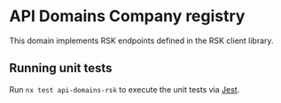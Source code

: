 <!-- gitbook-ignore -->

# API Domains Company registry

This domain implements RSK endpoints defined in the RSK client library.

## Running unit tests

Run `nx test api-domains-rsk` to execute the unit tests via [Jest](https://jestjs.io).
